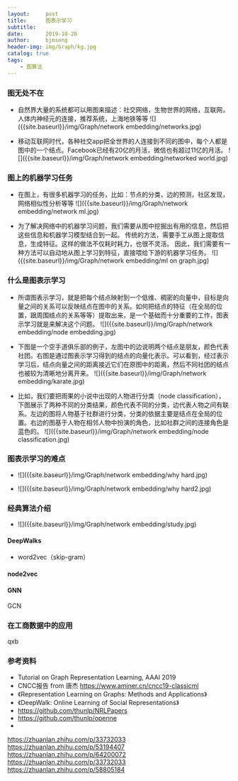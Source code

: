 ```yaml
---
layout:     post
title:      图表示学习
subtitle:   
date:       2019-10-28
author:     bjmsong
header-img: img/Graph/kg.jpg
catalog: true
tags:
    - 图算法
---
```

>

### 图无处不在
<ul> 
<li markdown="1"> 
自然界大量的系统都可以用图来描述：社交网络，生物世界的网络，互联网，人体内神经元的连接，推荐系统，上海地铁等等
![]({{site.baseurl}}/img/Graph/network embedding/networks.jpg) 
</li> 
</ul> 

<ul> 
<li markdown="1"> 
移动互联网时代，各种社交app把全世界的人连接到不同的图中，每个人都是图中的一个结点。Facebook已经有20亿的月活，微信也有超过11亿的月活。    
![]({{site.baseurl}}/img/Graph/network embedding/networked world.jpg) 
</li> 
</ul> 

### 图上的机器学习任务
<ul> 
<li markdown="1"> 
在图上，有很多机器学习的任务，比如：节点的分类，边的预测，社区发现，网络相似性分析等等
![]({{site.baseurl}}/img/Graph/network embedding/network ml.jpg) 
</li> 
</ul> 


<ul> 
<li markdown="1"> 
为了解决网络中的机器学习问题，我们需要从图中挖掘出有用的信息，然后把这些信息和机器学习模型结合到一起。
传统的方法，需要手工从图上提取信息，生成特征。这样的做法不仅耗时耗力，也很不灵活。
因此，我们需要有一种方法可以自动地从图上学习到特征，直接喂给下游的机器学习任务。
![]({{site.baseurl}}/img/Graph/network embedding/ml on graph.jpg) 
</li> 
</ul> 

### 什么是图表示学习
<ul> 
<li markdown="1"> 
所谓图表示学习，就是把每个结点映射到一个低维、稠密的向量中，目标是向量之间的关系可以反映结点在图中的关系。如何把结点的特征（在全局的位置，跟周围结点的关系等等）提取出来，是一个基础而十分重要的工作，图表示学习就是来解决这个问题。
![]({{site.baseurl}}/img/Graph/network embedding/node embedding.jpg) 
</li> 
</ul> 

<ul> 
<li markdown="1"> 
下图是一个空手道俱乐部的例子，左图中的边说明两个结点是朋友，颜色代表社团。右图是通过图表示学习得到的结点的向量化表示。可以看到，经过表示学习后，结点向量之间的距离接近它们在原图中的距离，然后不同社团的结点也被较为清晰地分离开来。
![]({{site.baseurl}}/img/Graph/network embedding/karate.jpg) 
</li> 
</ul>


<ul> 
<li markdown="1">
比如，我们要把雨果的小说中出现的人物进行分类（node classification），下图展示了两种不同的分类结果，颜色代表不同的分类，边代表人物之间有联系。左边的图将人物基于社群进行分类，分类的依据主要是结点在全局的位置。右边的图基于人物在相邻人物中扮演的角色，比如社群之间的连接角色是蓝色的。
![]({{site.baseurl}}/img/Graph/network embedding/node classification.jpg) 
</li> 
</ul>

### 图表示学习的难点
<ul> 
<li markdown="1">
![]({{site.baseurl}}/img/Graph/network embedding/why hard.jpg) 
</li> 
</ul>


<ul> 
<li markdown="1">
![]({{site.baseurl}}/img/Graph/network embedding/why hard2.jpg) 
</li> 
</ul>



### 经典算法介绍
<ul> 
<li markdown="1"> 
![]({{site.baseurl}}/img/Graph/network embedding/study.jpg) 
</li> 
</ul> 

#### DeepWalks

- word2vec（skip-gram）


#### node2vec


#### GNN
GCN


### 在工商数据中的应用
qxb

### 参考资料
- Tutorial on Graph Representation Learning, AAAI 2019
- CNCC报告 from 唐杰 
https://www.aminer.cn/cncc19-classicml
- 《Representation Learning on Graphs: Methods and Applications》
- 《DeepWalk: Online Learning of Social Representations》
- https://github.com/thunlp/NRLPapers
- https://github.com/thunlp/openne
- 
https://zhuanlan.zhihu.com/p/33732033
https://zhuanlan.zhihu.com/p/53194407
https://zhuanlan.zhihu.com/p/64200072
https://zhuanlan.zhihu.com/p/33732033
https://zhuanlan.zhihu.com/p/58805184


